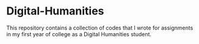 # Digital-Humanities
This repository contains a collection of codes that I wrote for assignments in my first year of college as a Digital Humanities student. 
